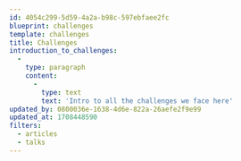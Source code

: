 ```yaml
---
id: 4054c299-5d59-4a2a-b98c-597ebfaee2fc
blueprint: challenges
template: challenges
title: Challenges
introduction_to_challenges:
  -
    type: paragraph
    content:
      -
        type: text
        text: 'Intro to all the challenges we face here'
updated_by: 0800036e-1638-4d6e-822a-26aefe2f9e99
updated_at: 1708448590
filters:
  - articles
  - talks
---
```

